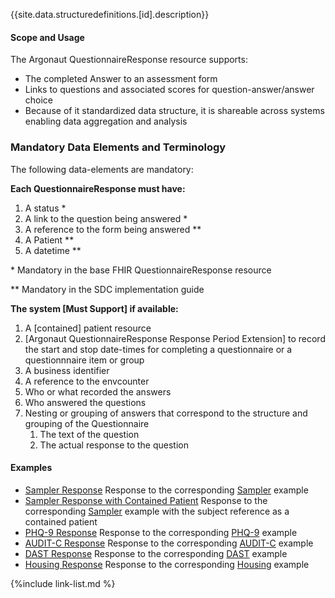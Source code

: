 
{{site.data.structuredefinitions.[id].description}}

#### Scope and Usage

The Argonaut QuestionnaireResponse resource supports:

- The completed Answer to an assessment form
- Links to questions and associated scores for question-answer/answer choice
- Because of it standardized data structure, it  is shareable across systems enabling data aggregation and analysis

### Mandatory Data Elements and Terminology

The following data-elements are mandatory:

**Each QuestionnaireResponse must have:**

1. A status *
1. A link to the question being answered *
1. A reference to the form being answered  **
1. A Patient **
1. A datetime **

\* Mandatory in the base FHIR QuestionnaireResponse resource

\** Mandatory in the SDC implementation guide


**The system [Must Support] if available:**
1. A [contained] patient resource
1. [Argonaut QuestionnaireResponse Response Period Extension] to record the start and stop date-times for completing a questionnaire or a questionnnaire item or group
1. A business identifier
1. A reference to the envcounter
1. Who or what recorded the answers
1. Who answered the questions
1. Nesting or grouping of answers that correspond to the structure and grouping of the Questionnaire
    1. The text of the question
    1. The actual response to the question

<!---
**Additional Profile specific implementation guidance:**
-->


#### Examples


<!-- {% raw %} {% include list-simple-QuestionnaireResponses.xhtml %}{% endraw %} -->
- [Sampler Response](QuestionnaireResponse-questionnaireresponse-example-sampler.html) Response to the corresponding [Sampler](Questionnaire-questionnaire-example-sampler.html) example
- [Sampler Response with Contained Patient](QuestionnaireResponse-questionnaireresponse-example-sampler-contained-patient.html) Response to the corresponding [Sampler](Questionnaire-questionnaire-example-sampler.html) example with the subject reference as a contained patient
- [PHQ-9 Response](QuestionnaireResponse-questionnaireresponse-example-phq9.html) Response to the corresponding [PHQ-9](Questionnaire-questionnaire-example-phq9.html) example
- [AUDIT-C Response](QuestionnaireResponse-questionnaireresponse-example-audit-c.html) Response to the corresponding [AUDIT-C](Questionnaire-questionnaire-example-audit-c.html) example
- [DAST Response](QuestionnaireResponse-questionnaireresponse-example-dast.html) Response to the corresponding [DAST](Questionnaire-questionnaire-example-dast.html) example
- [Housing Response](QuestionnaireResponse-questionnaireresponse-example-housing.html) Response to the corresponding [Housing](Questionnaire-questionnaire-example-housing.html) example

<!--
- [ASQ3 Response](QuestionnaireResponse-questionnaireresponse-example-asq3.html)
-->

{%include link-list.md %}
